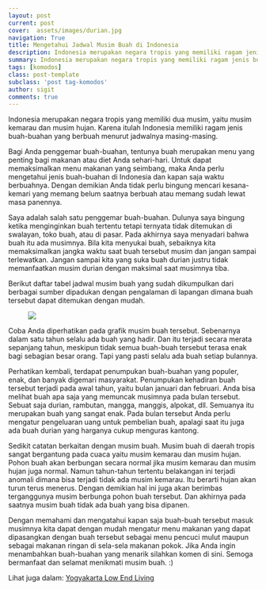 ```yaml
---
layout: post
current: post
cover:  assets/images/durian.jpg
navigation: True
title: Mengetahui Jadwal Musim Buah di Indonesia
description: Indonesia merupakan negara tropis yang memiliki ragam jenis buah-buahan yang berbuah menurut jadwalnya masing-masing.
summary: Indonesia merupakan negara tropis yang memiliki ragam jenis buah-buahan yang berbuah menurut jadwalnya masing-masing.
tags: [komodos]
class: post-template
subclass: 'post tag-komodos'
author: sigit
comments: true
---
```


Indonesia merupakan negara tropis yang memiliki dua musim, yaitu musim kemarau dan musim hujan. Karena itulah Indonesia memiliki ragam jenis buah-buahan yang berbuah menurut jadwalnya masing-masing.

Bagi Anda penggemar buah-buahan, tentunya buah merupakan menu yang penting bagi makanan atau diet Anda sehari-hari. Untuk dapat memaksimalkan menu makanan yang seimbang, maka Anda perlu mengetahui jenis buah-buahan di Indonesia dan kapan saja waktu berbuahnya. Dengan demikian Anda tidak perlu bingung mencari kesana-kemari yang memang belum saatnya berbuah atau memang sudah lewat masa panennya.

Saya adalah salah satu penggemar buah-buahan. Dulunya saya bingung ketika menginginkan buah tertentu tetapi ternyata tidak ditemukan di swalayan, toko buah, atau di pasar. Pada akhirnya saya menyadari bahwa buah itu ada musimnya. Bila kita menyukai buah, sebaiknya kita memaksimalkan jangka waktu saat buah tersebut musim dan jangan sampai terlewatkan. Jangan sampai kita yang suka buah durian justru tidak memanfaatkan musim durian dengan maksimal saat musimnya tiba.

Berikut daftar tabel jadwal musim buah yang sudah dikumpulkan dari berbagai sumber dipadukan dengan pengalaman di lapangan dimana buah tersebut dapat ditemukan dengan mudah.

<figure>
	<a href="{{ site.url }}{{ site.baseurl }}assets/images/musim-buah-indonesia.jpg"><img src="{{ site.url }}{{ site.baseurl }}assets/images/musim-buah-indonesia.jpg"></a>
</figure>


Coba Anda diperhatikan pada grafik musim buah tersebut. Sebenarnya dalam satu tahun selalu ada buah yang hadir. Dan itu terjadi secara merata sepanjang tahun, meskipun tidak semua buah-buah tersebut terasa enak bagi sebagian besar orang. Tapi yang pasti selalu ada buah setiap bulannya.

Perhatikan kembali, terdapat penumpukan buah-buahan yang populer, enak, dan banyak digemari masyarakat. Penumpukan kehadiran buah tersebut terjadi pada awal tahun, yaitu bulan januari dan februari. Anda bisa melihat buah apa saja yang memuncak musimnya pada bulan tersebut. Sebuat saja durian, rambutan, mangga, manggis, alpokat, dll. Semuanya itu merupakan buah yang sangat enak. Pada bulan tersebut Anda perlu mengatur pengeluaran uang untuk pembelian buah, apalagi saat itu juga ada buah durian yang harganya cukup menguras kantong.

Sedikit catatan berkaitan dengan musim buah. Musim buah di daerah tropis sangat bergantung pada cuaca yaitu musim kemarau dan musim hujan. Pohon buah akan berbungan secara normal jika musim kemarau dan musim hujan juga normal. Namun tahun-tahun tertentu belakangan ini terjadi anomali dimana bisa terjadi tidak ada musim kemarau. Itu berarti hujan akan turun terus menerus. Dengan demikian hal ini juga akan berimbas terganggunya musim berbunga pohon buah tersebut. Dan akhirnya pada saatnya musim buah tidak ada buah yang bisa dipanen. 

Dengan memahami dan mengatahui kapan saja buah-buah tersebut masuk musimnya kita dapat dengan mudah mengatur menu makanan yang dapat dipasangkan dengan buah tersebut sebagai menu pencuci mulut maupun sebagai makanan ringan di sela-sela makanan pokok. Jika Anda ingin menambahkan buah-buahan yang menarik silahkan komen di sini. Semoga bermanfaat dan selamat menikmati musim buah. :)

Lihat juga dalam: [Yogyakarta Low End Living](https://facebook.com/groups/YogyakartaLowEndLiving/permalink/1703378173317792/ "Yogyakarta Low End Living")
